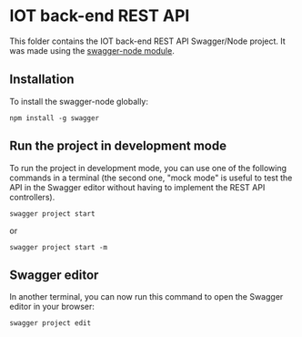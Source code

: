 # IOT back-end REST API

This folder contains the IOT back-end REST API Swagger/Node project. It was made using the [swagger-node module](https://github.com/swagger-api/swagger-node).

## Installation

To install the swagger-node globally:

```
npm install -g swagger
```

## Run the project in development mode

To run the project in development mode, you can use one of the following commands in a terminal (the second one, "mock mode" is useful to test the API in the Swagger editor without having to implement the REST API controllers).

```
swagger project start
```
or 

```
swagger project start -m
```

## Swagger editor

In another terminal, you can now run this command to open the Swagger editor in your browser:

```
swagger project edit
```